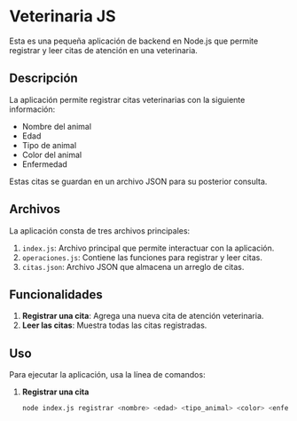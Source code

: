 # Veterinaria JS

Esta es una pequeña aplicación de backend en Node.js que permite registrar y leer citas de atención en una veterinaria.


## Descripción

La aplicación permite registrar citas veterinarias con la siguiente información:
- Nombre del animal
- Edad
- Tipo de animal
- Color del animal
- Enfermedad

Estas citas se guardan en un archivo JSON para su posterior consulta.

## Archivos

La aplicación consta de tres archivos principales:

1. `index.js`: Archivo principal que permite interactuar con la aplicación.
2. `operaciones.js`: Contiene las funciones para registrar y leer citas.
3. `citas.json`: Archivo JSON que almacena un arreglo de citas.

## Funcionalidades

1. **Registrar una cita**: Agrega una nueva cita de atención veterinaria.
2. **Leer las citas**: Muestra todas las citas registradas.

## Uso

Para ejecutar la aplicación, usa la línea de comandos:

1. **Registrar una cita**
   ```bash
   node index.js registrar <nombre> <edad> <tipo_animal> <color> <enfermedad>
